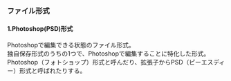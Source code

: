 ### ファイル形式
#### 1.Photoshop(PSD)形式
Photoshopで編集できる状態のファイル形式。<br>
独自保存形式のうちの1つで、Photoshopで編集することに特化した形式。<br>
Photoshop（フォトショップ）形式と呼んだり、拡張子からPSD（ピーエスディー）形式と呼ばれたりする。
